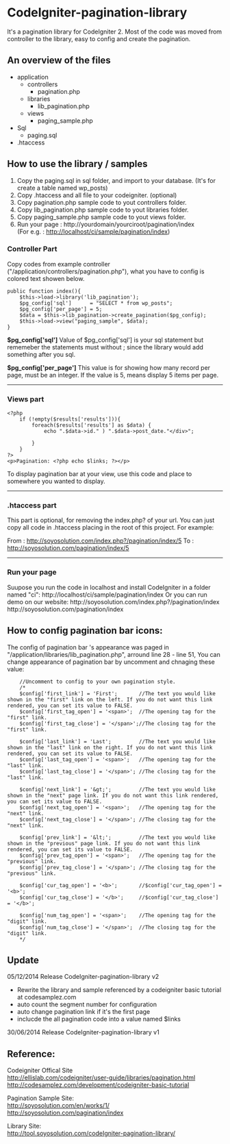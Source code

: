 CodeIgniter-pagination-library
==============================

It's a pagination library for CodeIgniter 2. Most of the code was moved from controller to the library, easy to config and create the pagination.


An overview of the files
------------------------
- application
  - controllers
    - pagination.php
  - libraries
    - lib_pagination.php
  - views
    - paging_sample.php
- Sql
  - paging.sql
- .htaccess

How to use the library / samples
--------------------------------
<ol>
<li>Copy the paging.sql in sql folder, and import to your database. (It's for create a table named wp_posts)</li>
<li>Copy .htaccess and all file to your codeigniter. (optional)</li>
<li>Copy pagination.php sample code to yout controllers folder.</li>
<li>Copy lib_pagination.php sample code to yout libraries folder.</li>
<li>Copy paging_sample.php sample code to yout views folder.</li>
<li>Run your page : http://yourdomain/yourciroot/pagination/index<br />(For e.g. : <a href="#">http://localhost/ci/sample/pagination/index</a>)</li>
</ol>

<h3>Controller Part</h3>
Copy codes from example controller ("/application/controllers/pagination.php"), what you have to config is colored text showen below.
    
    public function index(){
        $this->load->library('lib_pagination');                         
        $pg_config['sql']      = "SELECT * from wp_posts";              
        $pg_config['per_page'] = 5;                                     
        $data = $this->lib_pagination->create_pagination($pg_config);   
        $this->load->view("paging_sample", $data);                      
    }

<b>$pg_config['sql']</b>
Value of $pg_config['sql'] is your sql statement but rememeber the statements must without ; since the library would add something after you sql.

<b>$pg_config['per_page']</b>
This value is for showing how many record per page, must be an integer. If the value is 5, means display 5 items per page.

------------------    
<h3>Views part</h3>

    <?php
        if (!empty($results['results'])){
            foreach($results['results'] as $data) { 
                echo ".$data->id." ) ".$data->post_date."</div>";
        
            }
        }
    ?>
    <p>Pagination: <?php echo $links; ?></p>

    
To display pagination bar at your view, use this code <?php echo $links; ?> and place to somewhere you wanted to display.</p>


-----------------------    
<h3>.htaccess part</h3>
This part is optional, for removing the index.php? of your url. You can just copy all code in .htaccess placing in the root of this project. For example:

From : http://soyosolution.com/index.php?/pagination/index/5
To   : http://soyosolution.com/pagination/index/5

----------------------    
<h3>Run your page</h3>  
Suupose you run the code in localhost and install CodeIgniter in a folder named "ci":
http://localhost/ci/sample/pagination/index
Or you can run demo on our website:
http://soyosolution.com/index.php?/pagination/index<br />
http://soyosolution.com/pagination/index

    
How to config pagination bar icons:
----------------------------------
The config of pagination bar 's appearance was paged in "/application/libraries/lib_pagination.php", arround line 28 - line 51, 
You can change appearance of pagination bar by uncomment and chnaging these value:
        
        //Uncomment to config to your own pagination style.
        /*
        $config['first_link'] = 'First';       //The text you would like shown in the "first" link on the left. If you do not want this link rendered, you can set its value to FALSE.
        $config['first_tag_open'] = '<span>';  //The opening tag for the "first" link.
        $config['first_tag_close'] = '</span>';//The closing tag for the "first" link.

        $config['last_link'] = 'Last';         //The text you would like shown in the "last" link on the right. If you do not want this link rendered, you can set its value to FALSE.
        $config['last_tag_open'] = '<span>';   //The opening tag for the "last" link.
        $config['last_tag_close'] = '</span>'; //The closing tag for the "last" link.
        
        $config['next_link'] = '&gt;';         //The text you would like shown in the "next" page link. If you do not want this link rendered, you can set its value to FALSE.
        $config['next_tag_open'] = '<span>';   //The opening tag for the "next" link.
        $config['next_tag_close'] = '</span>'; //The closing tag for the "next" link.
        
        $config['prev_link'] = '&lt;';         //The text you would like shown in the "previous" page link. If you do not want this link rendered, you can set its value to FALSE.
        $config['prev_tag_open'] = '<span>';   //The opening tag for the "previous" link.
        $config['prev_tag_close'] = '</span>'; //The closing tag for the "previous" link.
        
        $config['cur_tag_open'] = '<b>';       //$config['cur_tag_open'] = '<b>';
        $config['cur_tag_close'] = '</b>';     //$config['cur_tag_close'] = '</b>';
        
        $config['num_tag_open'] = '<span>';    //The opening tag for the "digit" link.
        $config['num_tag_close'] = '</span>';  //The closing tag for the "digit" link.
        */       
        
Update
------
05/12/2014      Release CodeIgniter-pagination-library v2  
- Rewrite the library and sample referenced by a codeigniter basic tutorial at codesamplez.com
- auto count the segment number for configuration
- auto change pagination link if it's the first page
- inclucde the all pagination code into a value named $links
                
30/06/2014      Release CodeIgniter-pagination-library v1


Reference:
---------
Codeigniter Offical Site<br />
http://ellislab.com/codeigniter/user-guide/libraries/pagination.html<br />
http://codesamplez.com/development/codeigniter-basic-tutorial

Pagination Sample Site:<br />
http://soyosolution.com/en/works/1/<br />
http://soyosolution.com/pagination/index

Library Site:<br />
http://tool.soyosolution.com/codeIgniter-pagination-library/

